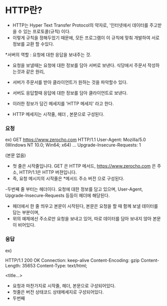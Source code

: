 # HTTP란? 

- HTTP는 Hyper Text Transfer Protocol의 약자로, '인터넷에서 데이터를 주고받을 수 있는 프로토콜(규칙) 이다.
- 이렇게 규칙을 정해두었기 때문에, 모든 프로그램이 이 규칙에 맞춰 개발하여 서로 정보를 교환 할 수있다.

*서버의 역할 : 요청에 대한 응답을 보내주는 것.

- 요청을 보낼때는 요청에 대한 정보를 담아 서버로 보낸다. 식당에서 주문서 작성하는것과 같은 원리, 
- 서버가 주문서를 받아 클라이언트가 원하는 것을 파악할수 있다.

- 서버도 응답할때 응답에 대한 정보를 담아 클라이언트로 보낸다. 
- 이러한 정보가 담긴 메세지를 'HTTP 메세지' 라고 한다.
- HTTP 메세지는  시작줄, 헤더 , 본문으로 구성된다.

### 요청
ex)
GET https://www.zerocho.com HTTP/1.1
User-Agent: Mozilla/5.0 (Windows NT 10.0; Win64; x64) ...
Upgrade-Insecure-Requests: 1

(본문 없음)

- 첫 줄은 시작줄입니다. GET 은 HTTP 메서드, https://www.zerocho.com 은 주소, HTTP/1.1은 HTTP 버젼입니다.
- 즉, 요청 메시지의 시작줄은 *메서드 주소 버전 으로 구성된다.

-두번째 줄 부터는 헤더이다. 요청에 대한 정보를 담고 있으며, User-Agent, Upgrade-Insecure-Requests 등등이 헤더에 해당된다.
- 헤더에서 한 줄 띄우고 본문이 시작된다, 본문은 요청을 할 때 함께 보낼 데이터를 담는 부분이며, 
- 위의 예제에선 주소로만 요청을 보내고 있어, 따로 데이터를 담아 보내지 않아 본문이 비어있다.

### 응답

ex)

HTTP/1.1 200 OK
Connection: keep-alive
Content-Encoding: gzip
Content-Length: 35653
Content-Type: text/html;

<!DOCTYPE html><html lang="ko" data-reactroot=""><head>
<title...>
          
- 요청과 마찬가지로 시작줄, 헤더, 본문으로 구성되어있다.
- 첫줄은   버전 상태코드 상태메세지로 구성되어있다. 
- 두번째

          
          
